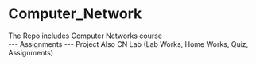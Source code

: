 # Computer_Network
The Repo includes Computer Networks course<br>
  --- Assignments
  --- Project 
Also CN Lab (Lab Works, Home Works, Quiz, Assignments)

